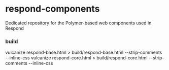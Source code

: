 # respond-components
Dedicated repository for the Polymer-based web components used in Respond

### build
vulcanize respond-base.html > build/respond-base.html --strip-comments --inline-css
vulcanize respond-core.html > build/respond-core.html --strip-comments --inline-css
